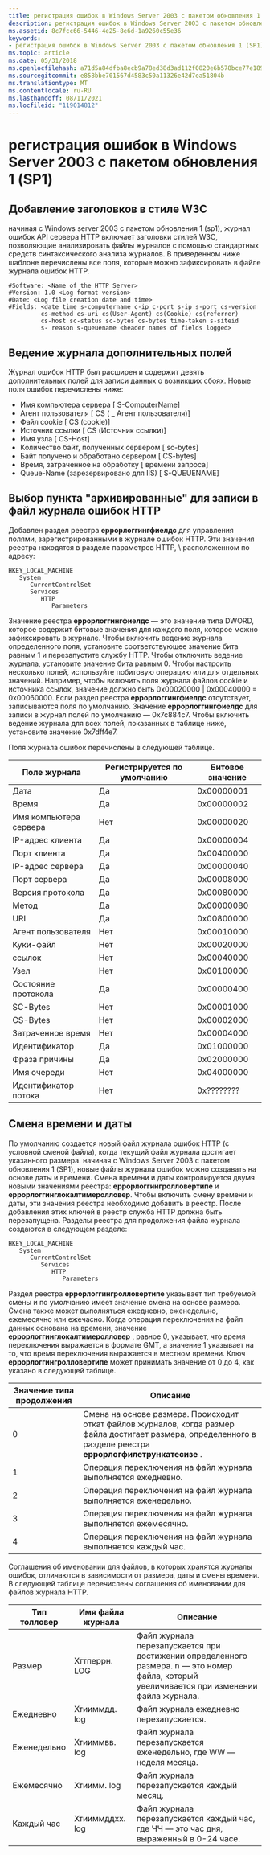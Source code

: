 ```yaml
---
title: регистрация ошибок в Windows Server 2003 с пакетом обновления 1 (SP1)
description: регистрация ошибок в Windows Server 2003 с пакетом обновления 1 (SP1)
ms.assetid: 8c7fcc66-5446-4e25-8e6d-1a9260c55e36
keywords:
- регистрация ошибок в Windows Server 2003 с пакетом обновления 1 (SP1)
ms.topic: article
ms.date: 05/31/2018
ms.openlocfilehash: a71d5a84dfba8ecb9a78ed38d3ad112f0820e6b578bce77e189e5047a25f458b
ms.sourcegitcommit: e858bbe701567d4583c50a11326e42d7ea51804b
ms.translationtype: MT
ms.contentlocale: ru-RU
ms.lasthandoff: 08/11/2021
ms.locfileid: "119014812"
---
```

# <a name="error-logging-in-windows-server-2003-sp1"></a>регистрация ошибок в Windows Server 2003 с пакетом обновления 1 (SP1)

## <a name="addition-of-w3c-style-headers"></a>Добавление заголовков в стиле W3C

начиная с Windows server 2003 с пакетом обновления 1 (sp1), журнал ошибок API сервера HTTP включает заголовки стилей W3C, позволяющие анализировать файлы журналов с помощью стандартных средств синтаксического анализа журналов. В приведенном ниже шаблоне перечислены все поля, которые можно зафиксировать в файле журнала ошибок HTTP.

``` syntax
#Software: <Name of the HTTP Server>
#Version: 1.0 <Log format version>
#Date: <Log file creation date and time>
#Fields: <date time s-computername c-ip c-port s-ip s-port cs-version
         cs-method cs-uri cs(User-Agent) cs(Cookie) cs(referrer) 
         cs-host sc-status sc-bytes cs-bytes time-taken s-siteid  
         s- reason s-queuename <header names of fields logged>

```

## <a name="logging-additional-fields"></a>Ведение журнала дополнительных полей

Журнал ошибок HTTP был расширен и содержит девять дополнительных полей для записи данных о возникших сбоях. Новые поля ошибок перечислены ниже:

-   Имя компьютера сервера \[ S-ComputerName\]
-   Агент пользователя \[ CS ( \_ Агент пользователя)\]
-   Файл cookie \[ CS (cookie)\]
-   Источник ссылки \[ CS (Источник ссылки)\]
-   Имя узла \[ CS-Host\]
-   Количество байт, полученных сервером \[ sc-bytes\]
-   Байт получено и обработано сервером \[ CS-bytes\]
-   Время, затраченное на обработку \[ времени запроса\]
-   Queue-Name (зарезервировано для IIS) \[ S-QUEUENAME\]

## <a name="selecting-fileds-to-log-in-the-http-error-log-file"></a>Выбор пункта "архивированные" для записи в файл журнала ошибок HTTP

Добавлен раздел реестра **еррорлоггингфиелдс** для управления полями, зарегистрированными в журнале ошибок HTTP. Эти значения реестра находятся в разделе параметров HTTP, \\ расположенном по адресу:

```
HKEY_LOCAL_MACHINE
   System
      CurrentControlSet
      Services
         HTTP
            Parameters
```

Значение реестра **еррорлоггингфиелдс** — это значение типа DWORD, которое содержит битовые значения для каждого поля, которое можно зафиксировать в журнале. Чтобы включить ведение журнала определенного поля, установите соответствующее значение бита равным 1 и перезапустите службу HTTP. Чтобы отключить ведение журнала, установите значение бита равным 0. Чтобы настроить несколько полей, используйте побитовую операцию или для отдельных значений. Например, чтобы включить поля журнала файлов cookie и источника ссылок, значение должно быть 0x00020000 \| 0x00040000 = 0x00060000. Если раздел реестра **еррорлоггингфиелдс** отсутствует, записываются поля по умолчанию. Значение **еррорлоггингфиелдс** для записи в журнал полей по умолчанию — 0x7c884c7. Чтобы включить ведение журнала для всех полей, показанных в таблице ниже, установите значение 0x7dff4e7.

Поля журнала ошибок перечислены в следующей таблице.



| Поле журнала            | Регистрируется по умолчанию | Битовое значение  |
|----------------------|-------------------|------------|
| Дата                 | Да               | 0x00000001 |
| Время                 | Да               | 0x00000002 |
| Имя компьютера сервера | Нет                | 0x00000020 |
| IP-адрес клиента    | Да               | 0x00000004 |
| Порт клиента          | Да               | 0x00400000 |
| IP-адрес сервера    | Да               | 0x00000040 |
| Порт сервера          | Да               | 0x00008000 |
| Версия протокола     | Да               | 0x00080000 |
| Метод               | Да               | 0x00000080 |
| URI                  | Да               | 0x00800000 |
| Агент пользователя           | Нет                | 0x00010000 |
| Куки-файл               | Нет                | 0x00020000 |
| ссылок             | Нет                | 0x00040000 |
| Узел                 | Нет                | 0x00100000 |
| Состояние протокола      | Да               | 0x00000400 |
| SC-Bytes             | Нет                | 0x00001000 |
| CS-Bytes             | Нет                | 0x00002000 |
| Затраченное время           | Нет                | 0x00004000 |
| Идентификатор               | Да               | 0x01000000 |
| Фраза причины        | Да               | 0x02000000 |
| Имя очереди           | Нет                | 0x04000000 |
| Идентификатор потока            | Нет                | 0x???????? |



 

## <a name="time-and-date-rollover"></a>Смена времени и даты

По умолчанию создается новый файл журнала ошибок HTTP (с условной сменой файла), когда текущий файл журнала достигает указанного размера. начиная с Windows Server 2003 с пакетом обновления 1 (SP1), новые файлы журнала ошибок можно создавать на основе даты и времени. Смена времени и даты контролируется двумя новыми значениями реестра: **еррорлоггингролловертипе** и **еррорлоггинглокалтимеролловер**. Чтобы включить смену времени и даты, эти значения реестра необходимо добавить в реестр. После добавления этих ключей в реестр служба HTTP должна быть перезапущена. Разделы реестра для продолжения файла журнала создаются в следующем разделе:

```
HKEY_LOCAL_MACHINE
   System
      CurrentControlSet
         Services
            HTTP
               Parameters
```

Раздел реестра **еррорлоггингролловертипе** указывает тип требуемой смены и по умолчанию имеет значение смена на основе размера. Смена также может выполняться ежедневно, еженедельно, ежемесячно или ежечасно. Когда операция переключения на файл данных основана на времени, значение **еррорлоггинглокалтимеролловер** , равное 0, указывает, что время переключения выражается в формате GMT, а значение 1 указывает на то, что время переключения выражается в местном времени. Ключ **еррорлоггингролловертипе** может принимать значение от 0 до 4, как указано в следующей таблице.



| Значение типа продолжения | Описание                                                                                                                             |
|---------------------|-----------------------------------------------------------------------------------------------------------------------------------------|
| 0                   | Смена на основе размера. Происходит откат файлов журналов, когда размер файла достигает размера, определенного в разделе реестра **еррорлогфилетрункатесизе** . |
| 1                   | Операция переключения на файл журнала выполняется ежедневно.                                                                                                         |
| 2                   | Операция переключения на файл журнала выполняется еженедельно.                                                                                                        |
| 3                   | Операция переключения на файл журнала выполняется ежемесячно.                                                                                                       |
| 4                   | Операция переключения на файл журнала выполняется каждый час.                                                                                                        |



 

Соглашения об именовании для файлов, в которых хранятся журналы ошибок, отличаются в зависимости от размера, даты и смены времени. В следующей таблице перечислены соглашения об именовании для файлов журнала HTTP.



| Тип толловер | Имя файла журнала  | Описание                                                                                                                         |
|---------------|----------------|-------------------------------------------------------------------------------------------------------------------------------------|
| Размер          | Хттперрн. LOG   | Файл журнала перезапускается при достижении определенного размера. n — это номер файла, который увеличивается при изменении файла журнала. |
| Ежедневно         | Хтииммдд. log   | Файл журнала ежедневно перезапускается.                                                                                                     |
| Еженедельно        | Хтииммвв. log   | Файл журнала перезапускается еженедельно, где WW — неделя месяца.                                                                 |
| Ежемесячно       | Хтиимм. log     | Файл журнала перезапускается каждый месяц.                                                                                               |
| Каждый час        | Хтииммддхх. log | Файл журнала перезапускается каждый час, где ЧЧ — это час дня, выраженный в 0-24 часе.                                   |



 

 

 




